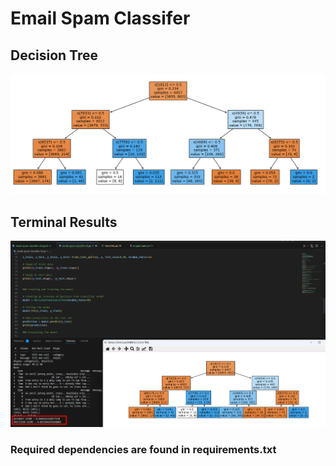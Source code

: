 # Email Spam Classifer

## Decision Tree 

![Screenshot](email-spam-classifier-tree.png)

## Terminal Results

![Screenshot](terminal-screenshot.png)

### Required dependencies are found in requirements.txt



